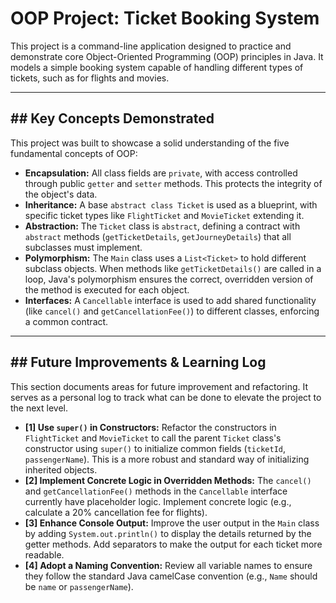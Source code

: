 # OOP Project: Ticket Booking System

This project is a command-line application designed to practice and demonstrate core Object-Oriented Programming (OOP) principles in Java. It models a simple booking system capable of handling different types of tickets, such as for flights and movies.

---
## ## Key Concepts Demonstrated

This project was built to showcase a solid understanding of the five fundamental concepts of OOP:

* **Encapsulation:** All class fields are `private`, with access controlled through public `getter` and `setter` methods. This protects the integrity of the object's data.
* **Inheritance:** A base `abstract class Ticket` is used as a blueprint, with specific ticket types like `FlightTicket` and `MovieTicket` extending it.
* **Abstraction:** The `Ticket` class is `abstract`, defining a contract with `abstract` methods (`getTicketDetails`, `getJourneyDetails`) that all subclasses must implement.
* **Polymorphism:** The `Main` class uses a `List<Ticket>` to hold different subclass objects. When methods like `getTicketDetails()` are called in a loop, Java's polymorphism ensures the correct, overridden version of the method is executed for each object.
* **Interfaces:** A `Cancellable` interface is used to add shared functionality (like `cancel()` and `getCancellationFee()`) to different classes, enforcing a common contract.

---
## ## Future Improvements & Learning Log

This section documents areas for future improvement and refactoring. It serves as a personal log to track what can be done to elevate the project to the next level.

* **[1] Use `super()` in Constructors:** Refactor the constructors in `FlightTicket` and `MovieTicket` to call the parent `Ticket` class's constructor using `super()` to initialize common fields (`ticketId`, `passengerName`). This is a more robust and standard way of initializing inherited objects.
* **[2] Implement Concrete Logic in Overridden Methods:** The `cancel()` and `getCancellationFee()` methods in the `Cancellable` interface currently have placeholder logic. Implement concrete logic (e.g., calculate a 20% cancellation fee for flights).
* **[3] Enhance Console Output:** Improve the user output in the `Main` class by adding `System.out.println()` to display the details returned by the getter methods. Add separators to make the output for each ticket more readable.
* **[4] Adopt a Naming Convention:** Review all variable names to ensure they follow the standard Java camelCase convention (e.g., `Name` should be `name` or `passengerName`).